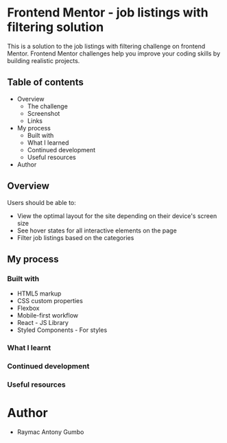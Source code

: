 # Frontend Mentor - job listings with filtering solution
This is a solution to the job listings with filtering challenge on frontend Mentor. Frontend Mentor challenges help you improve your coding skills by building realistic projects.

## Table of contents
- Overview
  - The challenge
  - Screenshot
  - Links
- My process
  - Built with
  - What I learned
  - Continued development
  - Useful resources
- Author

## Overview
Users should be able to:
- View the optimal layout for the site depending on their device's screen size
- See hover states for all interactive elements on the page
- Filter job listings based on the categories

## My process
### Built with
- HTML5 markup
- CSS custom properties
- Flexbox
- Mobile-first workflow
- React - JS Library
- Styled Components - For styles

### What I learnt
### Continued development
### Useful resources
# Author
- Raymac Antony Gumbo
